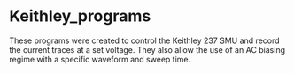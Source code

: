 # Keithley_programs
These programs were created to control the Keithley 237 SMU and record the current traces at a set voltage. They also allow the use of an AC biasing regime with a specific waveform and sweep time.
